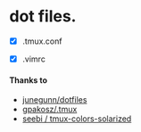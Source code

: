 # dot files.

- [x] .tmux.conf
- [x] .vimrc


#### Thanks to

- [junegunn/dotfiles](https://github.com/junegunn/dotfiles)
- [gpakosz/.tmux](https://github.com/gpakosz/.tmux)
- [seebi / tmux-colors-solarized](https://github.com/seebi/tmux-colors-solarized)

